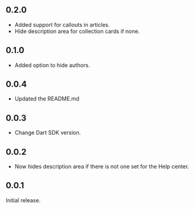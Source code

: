 ## 0.2.0

- Added support for callouts in articles.
- Hide description area for collection cards if none.

## 0.1.0

- Added option to hide authors.

## 0.0.4

- Updated the README.md

## 0.0.3

- Change Dart SDK version.

## 0.0.2

- Now hides description area if there is not one set for the Help center.

## 0.0.1

Initial release.
